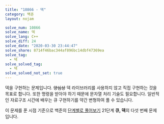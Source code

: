```yaml
---
title: "10866 - 덱"
category: 백준
layout: nojam

solve_num: 10866
solve_name: 덱
solve_lang: C++
solve_diff: 24
solve_date: "2020-03-30 23:44:47"
solve_share: 8714f46bac344af896bc14dbf47369ea
solve_tag:
  - 덱
solve_solved_tag:
  - 덱
solve_solved_not_set: true
---
```


덱을 구현하는 문제입니다. ~~양심상~~ 덱 라이브러리를 사용하지 않고 직접 구현하는 것을 목표로 합니다. 또한 명령을 받아야 하기 때문에 문자열 처리 기술도 필요합니다. 일반적인 자료구조 시간에 배우는 큐 구현하기를 약간 변형하여 풀 수 있습니다.

이 문제를 푼 시점 기준으로 백준의 [단계별로 풀어보기](http://noj.am/p/s) 21단계 **큐, 덱**의 다섯 번째 문제입니다.
